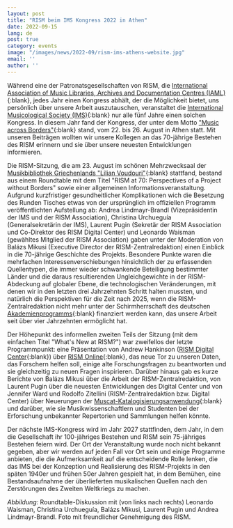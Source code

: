```yaml
---
layout: post
title: "RISM beim IMS Kongress 2022 in Athen"
date: 2022-09-15
lang: de
post: true
category: events
image: "/images/news/2022-09/rism-ims-athens-website.jpg"
email: ''
author: ''
---
```


Während eine der Patronatsgesellschaften von RISM, die [International Association of Music Libraries, Archives and Documentation Centres (IAML)](https://www.iaml.info/){:blank}, jedes Jahr einen Kongress abhält, der die Möglichkeit bietet, uns persönlich über unsere Arbeit auszutauschen, veranstaltet die [International Musicological Society (IMS)](https://www.musicology.org/){:blank} nur alle fünf Jahre einen solchen Kongress. In diesem Jahr fand der Kongress, der unter dem Motto ["Music across Borders"](https://pcoconvin.eventsair.com/ims22/){:blank} stand, vom 22. bis 26. August in Athen statt. Mit unseren Beiträgen wollten wir unsere Kollegen an das 70-jährige Bestehen des RISM erinnern und sie über unsere neuesten Entwicklungen informieren.

Die RISM-Sitzung, die am 23. August im schönen Mehrzwecksaal der [Musikbibliothek Griechenlands "Lilian Voudouri"](https://www.megaron.gr/en/at-the-library/){:blank} stattfand, bestand aus einem Roundtable mit dem Titel "RISM at 70: Perspectives of a Project without Borders" sowie einer allgemeinen Informationsveranstaltung. Aufgrund kurzfristiger gesundheitlicher Komplikationen wich die Besetzung des Runden Tisches etwas von der ursprünglich im offiziellen Programm veröffentlichten Aufstellung ab: Andrea Lindmayr-Brandl (Vizepräsidentin der IMS und der RISM Association), Christina Urchueguía (Generalsekretärin der IMS), Laurent Pugin (Sekretär der RISM Association und Co-Direktor des RISM Digital Center) und Leonardo Waisman (gewähltes Mitglied der RISM Association) gaben unter der Moderation von Balázs Mikusi (Executive Director der RISM-Zentralredaktion) einen Einblick in die 70-jährige Geschichte des Projekts. Besondere Punkte waren die mehrfachen Interessenverschiebungen hinsichtlich der zu erfassenden Quellentypen, die immer wieder schwankende Beteiligung bestimmter Länder und die daraus resultierenden Ungleichgewichte in der RISM-Abdeckung auf globaler Ebene, die technologischen Veränderungen, mit denen wir in den letzten drei Jahrzehnten Schritt halten mussten, und natürlich die Perspektiven für die Zeit nach 2025, wenn die RISM-Zentralredaktion nicht mehr unter der Schirmherrschaft des deutschen [Akademienprogramms](https://www.akademienunion.de/forschung/akademienprogramm){:blank} finanziert werden kann, das unsere Arbeit seit über vier Jahrzehnten ermöglicht hat.

Der Höhepunkt des informellen zweiten Teils der Sitzung (mit dem einfachen Titel "What's New at RISM?") war zweifellos der letzte Programmpunkt: eine Präsentation von Andrew Hankinson ([RISM Digital Center](https://rism.digital/){:blank}) über [RISM Online](https://rism.online/){:blank}, das neue Tor zu unseren Daten, das Forschern helfen soll, einige alte Forschungsfragen zu beantworten und sie gleichzeitig zu neuen Fragen inspirieren. Darüber hinaus gab es kurze Berichte von Balázs Mikusi über die Arbeit der RISM-Zentralredaktion, von Laurent Pugin über die neuesten Entwicklungen des Digital Center und von Jennifer Ward und Rodolfo Zitellini (RISM-Zentralredaktion bzw. Digital Center) über Neuerungen der [Muscat-Katalogisierungsanwendung](https://rism.info/community/muscat.html){:blank} und darüber, wie sie Musikwissenschaftlern und Studenten bei der Erforschung unbekannter Repertorien und Sammlungen helfen könnte.

Der nächste IMS-Kongress wird im Jahr 2027 stattfinden, dem Jahr, in dem die Gesellschaft ihr 100-jähriges Bestehen und RISM sein 75-jähriges Bestehen feiern wird. Der Ort der Veranstaltung wurde noch nicht bekannt gegeben, aber wir werden auf jeden Fall vor Ort sein und einige Programme anbieten, die die Aufmerksamkeit auf die entscheidende Rolle lenken, die das IMS bei der Konzeption und Realisierung des RISM-Projekts in den späten 1940er und frühen 50er Jahren gespielt hat, in dem Bemühen, eine Bestandsaufnahme der überlieferten musikalischen Quellen nach den Zerstörungen des Zweiten Weltkriegs zu machen.

_Abbildung:_ Roundtable-Diskussion mit (von links nach rechts) Leonardo Waisman, Christina Urchueguía, Balázs Mikusi, Laurent Pugin und Andrea Lindmayr-Brandl. Foto mit freundlicher Genehmigung des RISM.
